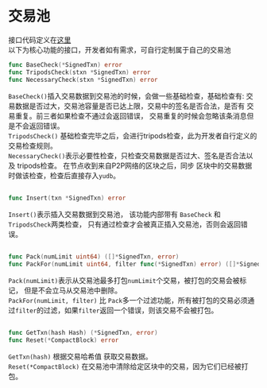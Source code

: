 # 交易池  
接口代码定义在[这里](https://github.com/yu-org/yu/blob/master/core/txpool/txpool.go)  
以下为核心功能的接口，开发者如有需求，可自行定制属于自己的交易池

```go
func BaseCheck(*SignedTxn) error
func TripodsCheck(stxn *SignedTxn) error
func NecessaryCheck(stxn *SignedTxn) error
```
`BaseCheck()`插入交易数据到交易池的时候，会做一些基础检查，基础检查有: 交易数据是否过大，交易池容量是否已达上限，交易中的签名是否合法，是否有
交易重复。前三者如果检查不通过会返回错误， 交易重复的时候会忽略该条消息但是不会返回错误。   
`TripodsCheck()` 基础检查完毕之后，会进行tripods检查，此为开发者自行定义的交易检查规则。  
`NecessaryCheck()`表示必要性检查，只检查交易数据是否过大、签名是否合法以及 tripods检查。 在节点收到来自P2P网络的区块之后，同步
区块中的交易数据时做该检查，检查后直接存入`yudb`。

## 

```go
func Insert(txn *SignedTxn) error
```  
`Insert()`表示插入交易数据到交易池， 该功能内部带有 `BaseCheck` 和 `TripodsCheck`两类检查， 只有通过检查才会被真正插入交易池，否则会返回错误。

##

```go
func Pack(numLimit uint64) ([]*SignedTxn, error)
func PackFor(numLimit uint64, filter func(*SignedTxn) error) ([]*SignedTxn, error)
```
`Pack(numLimit)`表示从交易池最多打包`numLimit`个交易，被打包的交易会被标记， 但是不会立马从交易池中删除。  
`PackFor(numLimit, filter)` 比 `Pack`多一个过滤功能，所有被打包的交易必须通过`filter`的过滤，如果`filter`返回一个错误，则该交易不会被打包。


##

```go
func GetTxn(hash Hash) (*SignedTxn, error)
func Reset(*CompactBlock) error
```
`GetTxn(hash)` 根据交易哈希值 获取交易数据。  
`Reset(*CompactBlock)` 在交易池中清除给定区块中的交易，因为它们已经被打包。